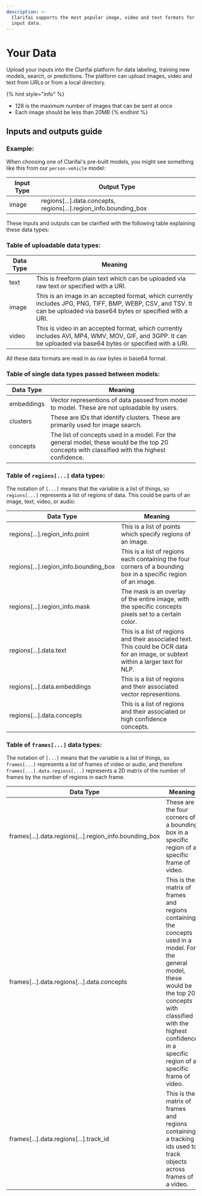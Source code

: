 ```yaml
---
description: >-
  Clarifai supports the most popular image, video and text formats for your
  input data.
---
```


# Your Data

Upload your inputs into the Clarifai platform for data labeling, training new models, search, or predictions. The platform can upload images, video and text from URLs or from a local directory.

{% hint style="info" %}
* 128 is the maximum number of images that can be sent at once
* Each image should be less than 20MB
{% endhint %}

## Inputs and outputs guide

### Example:

When choosing one of Clarifai's pre-built models, you might see something like this from our `person-vehicle` model:


Input Type    | Output Type
------------- | -------------
image        | regions[...].data.concepts, regions[...].region\_info.bounding\_box

These inputs and outputs can be clarified with the following table explaining these data types:

### Table of uploadable data types:

Data Type  | Meaning
---------- | -------------
text  | This is freeform plain text which can be uploaded via raw text or specified with a URI.
image | This is an image in an accepted format, which currently includes JPG, PNG, TIFF, BMP, WEBP, CSV, and TSV. It can be uploaded via base64 bytes or specified with a URI.
video | This is video in an accepted format, which currently includes AVI, MP4, WMV, MOV, GIF, and 3GPP. It can be uploaded via base64 bytes or specified with a URI.


All these data formats are read in as raw bytes in base64 format.

### Table of single data types passed between models:

Data Type  | Meaning
---------- | -------------
embeddings | Vector representions of data passed from model to model. These are not uploadable by users.
clusters | These are IDs that identify clusters. These are primarily used for image search.
concepts | The list of concepts used in a model. For the general model, these would be the top 20 concepts with classified with the highest confidence.

### Table of `regions[...]` data types:

The notation of `[...]` means that the variable is a list of things, so `regions[...]` represents a list of regions of data. This could be parts of an image, text, video, or audio:

Data Type     | Meaning
------------- | -------------
regions[...].region_info.point  | This is a list of points which specify regions of an image.
regions[...].region_info.bounding\_box  | This is a list of regions each containing the four corners of a bounding box in a specific region of an image.
regions[...].region_info.mask |  The mask is an overlay of the entire image, with the specific concepts pixels set to a certain color.
regions[...].data.text | This is a list of regions and their associated text. This could be OCR data for an image, or subtext within a larger text for NLP.
regions[...].data.embeddings |  This is a list of regions and their associated vector representions.
regions[...].data.concepts | This is a list of regions and their associated or high confidence concepts.

### Table of `frames[...]` data types:

The notation of `[...]` means that the variable is a list of things, so `frames[...]` represents a list of frames of video or audio, and therefore `frames[...].data.regions[...]` represents a 2D matrix of the number of frames by the number of regions in each frame.

Data Type     | Meaning
------------- | -------------
frames[...].data.regions[...].region\_info.bounding\_box | These are the four corners of a bounding box in a specific region of a specific frame of video.
frames[...].data.regions[...].data.concepts | This is the matrix of frames and regions containing the  concepts used in a model. For the general model, these would be the top 20 concepts with classified with the highest confidence in a specific region of a specific frame of video.
frames[...].data.regions[...].track_id |  This is the matrix of frames and regions containing a tracking ids used to track objects across frames of a video.
